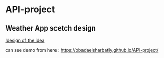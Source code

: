 # API-project

## Weather App scetch design
[!design of the idea](https://github.com/ObadaElSharbatly/Weather-APP-HYF/blob/main/APISketch.jpg)

can see demo from here : https://obadaelsharbatly.github.io/API-project/
